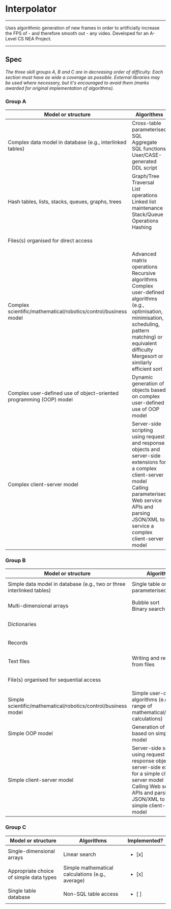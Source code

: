 # Interpolator
---
Uses algorithmic generation of new frames in order to artificially increase the FPS of - and therefore smooth out - any video. Developed for an A-Level CS NEA Project.

---
## Spec

_The three skill groups A, B and C are in decreasing order of difficulty. Each section must have as wide a coverage as possible. External libraries may be used where necessary, but it's encouraged to avoid them (marks awarded for original implementation of algorithms)._


### Group A

| Model or structure                                         | Algorithms                                                                                                          | Implemented?                       |
|------------------------------------------------------------|---------------------------------------------------------------------------------------------------------------------|------------------------------------|
| Complex data model in database (e.g., interlinked tables) | Cross-table parameterised SQL<br>Aggregate SQL functions<br>User/CASE-generated DDL script                          | <ul><li>[ ] </li></ul>             |
| Hash tables, lists, stacks, queues, graphs, trees         | Graph/Tree Traversal<br>List operations<br>Linked list maintenance<br>Stack/Queue Operations<br>Hashing             | <ul><li>[x] </li></ul>             |
| Files(s) organised for direct access                      |                                                                                                                     | <ul><li>[ ] </li></ul>             |
| Complex scientific/mathematical/robotics/control/business model | Advanced matrix operations<br>Recursive algorithms<br>Complex user-defined algorithms (e.g., optimisation, minimisation, scheduling, pattern matching) or equivalent difficulty<br>Mergesort or similarly efficient sort | <ul><li>[x] </li></ul>             |
| Complex user-defined use of object-oriented programming (OOP) model | Dynamic generation of objects based on complex user-defined use of OOP model                                         | <ul><li>[ ] </li></ul>             |
| Complex client-server model                                | Server-side scripting using request and response objects and server-side extensions for a complex client-server model<br>Calling parameterised Web service APIs and parsing JSON/XML to service a complex client-server model | <ul><li>[ ] </li></ul>             |

### Group B

| Model or structure                                         | Algorithms                      | Implemented?                       |
|------------------------------------------------------------|---------------------------------|------------------------------------|
| Simple data model in database (e.g., two or three interlinked tables) | Single table or non-parameterised SQL | <ul><li>[ ] </li></ul>             |
| Multi-dimensional arrays                                  | Bubble sort<br>Binary search    | <ul><li>[x] </li></ul>             |
| Dictionaries                                              |                                 | <ul><li>[x] </li></ul>             |
| Records                                                   |                                 | <ul><li>[x] </li></ul>             |
| Text files                                                | Writing and reading from files  | <ul><li>[x] </li></ul>             |
| File(s) organised for sequential access                   |                                 | <ul><li>[ ] </li></ul>             |
| Simple scientific/mathematical/robotics/control/business model | Simple user-defined algorithms (e.g., a range of mathematical/statistical calculations) | <ul><li>[x] </li></ul>             |
| Simple OOP model                                          | Generation of objects based on simple OOP model | <ul><li>[x] </li></ul>             |
| Simple client-server model                                | Server-side scripting using request and response objects and server-side extensions for a simple client-server model<br>Calling Web service APIs and parsing JSON/XML to service a simple client-server model | <ul><li>[x] </li></ul>             |

### Group C

| Model or structure                                         | Algorithms               | Implemented?                       |
|------------------------------------------------------------|--------------------------|------------------------------------|
| Single-dimensional arrays                                 | Linear search            | <ul><li>[x] </li></ul>             |
| Appropriate choice of simple data types                   | Simple mathematical calculations (e.g., average) | <ul><li>[x] </li></ul>             |
| Single table database                                     | Non-SQL table access     | <ul><li>[ ] </li></ul>             |